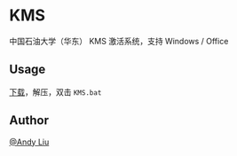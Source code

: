 # KMS

中国石油大学（华东） KMS 激活系统，支持 Windows / Office

## Usage

[下载](https://github.com/UPCUnofficial/KMS/archive/master.zip)，解压，双击 `KMS.bat`

## Author

[@Andy Liu](https://github.com/andyliu24)
